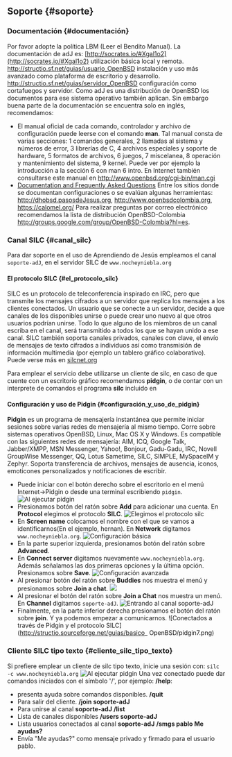 ## Soporte {#soporte}

### Documentación {#documentación}

Por favor adopte la política LBM (Leer el Bendito Manual). La documentación de adJ es:
[http://socrates.io/#Xgal1o2](http://socrates.io/#Xgal1o2)
 utilización básica local y remota.
http://structio.sf.net/guias/usuario_OpenBSD	instalación y uso más avanzado como 
plataforma de escritorio y desarrollo.
http://structio.sf.net/guias/servidor_OpenBSD	configuración como cortafuegos y servidor.
Como adJ es una distribución de OpenBSD los documentos para ese sistema operativo también aplican. 
Sin embargo buena parte de la documentación se encuentra solo en inglés, recomendamos:
  - El manual oficial de cada comando, controlador y archivo de configuración puede leerse con el comando **man**. 
  Tal manual consta de varias secciones: 1 comandos generales, 2 llamadas al sistema y 
  números de error, 3 librerías de C, 4 archivos especiales y soporte de hardware, 5 formatos de archivos, 
  6 juegos, 7 miscelanea, 8 operación y mantenimiento del sistema, 9 kernel. Puede ver por 
  ejemplo la introducción a la sección 6 con man 6 intro. En Internet también consultarse este 
  manual en http://www.openbsd.org/cgi-bin/man.cgi
  - [Documentation and Frequently Asked Questions](http://www.openbsd.org/faq/index.html)
Entre los sitios donde se documentan configuraciones o se evalúan algunas herramientas: http://dhobsd.pasosdeJesus.org, http://www.openbsdcolombia.org, https://calomel.org/
Para realizar preguntas por correo electrónico recomendamos la lista de distribución OpenBSD-Colombia http://groups.google.com/group/OpenBSD-Colombia?hl=es.

### Canal SILC {#canal_silc}

Para dar soporte en el uso de Aprendiendo de Jesús empleamos el canal ```soporte-adJ```, en el servidor 
SILC de ```www.nocheyniebla.org```

#### El protocolo SILC {#el_protocolo_silc}

SILC es un protocolo de teleconferencia inspirado en IRC, pero que transmite los mensajes cifrados a un 
servidor que replica los mensajes a los clientes conectados. Un usuario que se conecte a un servidor, 
decide a que canales de los disponibles unirse o puede crear uno nuevo al que otros usuarios podrían unirse. 
Todo lo que alguno de los miembros de un canal escriba en el canal, será transmitido a todos los que se 
hayan unido a ese canal. SILC también soporta canales privados, canales con clave, el envío de mensajes de 
texto cifrados a individuos así como transmisión de información multimedia (por ejemplo un tablero gráfico 
colaborativo). Puede verse más en [silcnet.org](http://silcnet.org/)

Para emplear el servicio debe utilizarse un cliente de silc, en caso de que cuente con un escritorio gráfico 
recomendamos **pidgin**, o de contar con un interprete de comandos el programa **silc** incluido en 

#### Configuración y uso de Pidgin {#configuración_y_uso_de_pidgin}
**Pidgin** es un programa de mensajería instantánea que permite iniciar sesiones sobre varias redes de 
mensajería al mismo tiempo.
Corre sobre sistemas operativos OpenBSD, Linux, Mac OS X y Windows. Es compatible con las siguientes redes 
de mensajería: AIM, ICQ, Google Talk, Jabber/XMPP, MSN Messenger, Yahoo!, Bonjour, Gadu-Gadu, IRC, Novell 
GroupWise Messenger, QQ, Lotus Sametime, SILC, SIMPLE, MySpaceIM y Zephyr.
Soporta transferencia de archivos, mensajes de ausencia, iconos, emoticones personalizados y notificaciones de 
escribir.
  - Puede iniciar con el botón derecho sobre el escritorio en el menú Internet->Pidgin o desde una terminal 
  escribiendo ```pidgin```.
![Al ejecutar pidgin](http://structio.sourceforge.net/guias/basico_OpenBSD/pidgin2.png)
  - Presionamos botón del ratón sobre **Add** para adicionar una cuenta. En **Protocol** elegimos el 
  protocolo **SILC**.
![Elegimos el protocolo silc](http://structio.sourceforge.net/guias/basico_OpenBSD/pidgin2.png)
  - En **Screen name** colocamos el nombre con el que se vamos a identificarnos(En el ejemplo, hernan). 
  En **Network** digitamos ```www.nocheyniebla.org```.
![Configuración básica](http://structio.sourceforge.net/guias/basico_OpenBSD/pidgin3.png) 
  - En la parte superior izquierda, presionamos botón del ratón sobre **Advanced**.
  - En **Connect server** digitamos nuevamente ```www.nocheyniebla.org```. Además señalamos las dos primeras 
  opciones y la última opción. Presionamos sobre **Save**.
 ![Configuración avanzada](http://structio.sourceforge.net/guias/basico_OpenBSD/pidgin4.png)
  - Al presionar botón del ratón sobre **Buddies** nos muestra el menú y presionamos sobre **Join a chat**.
![](http://structio.sourceforge.net/guias/basico_OpenBSD/pidgin5.png)
  - Al presionar el botón del ratón sobre **Join a Chat** nos muestra un menú. En **Channel** digitamos 
  ```soporte-adJ```.
![Entrando al canal soporte-adJ](http://structio.sourceforge.net/guias/basico_OpenBSD/pidgin6.png)
  - Finalmente, en la parte inferior derecha presionamos el botón del ratón sobre **join**. Y ya podemos empezar 
  a comunicarnos.
 ![Conectados a través de Pidgin y el protocolo SILC](http://structio.sourceforge.net/guias/basico_
 OpenBSD/pidgin7.png)
 
### Cliente SILC tipo texto {#cliente_silc_tipo_texto}

Si prefiere emplear un cliente de silc tipo texto, inicie una sesión con:
```silc -c www.nocheyniebla.org```
![Al ejecutar pidgin](http://structio.sourceforge.net/guias/basico_OpenBSD/silc.png)
Una vez conectado puede dar comandos iniciados con el símbolo '/', por ejemplo:
**/help**:
- presenta ayuda sobre comandos disponibles.
**/quit**
- Para salir del cliente.
**/join soporte-adJ**
- Para unirse al canal **soporte-adJ**
**/list**
- Lista de canales disponibles
**/users soporte-adJ**
- Lista usuarios conectados al canal **soporte-adJ**
**/smgs pablo Me ayudas?**
- Envía "Me ayudas?" como mensaje privado y firmado para el usuario pablo.
